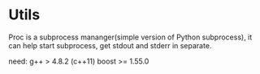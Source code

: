 # Utils
Proc is a subprocess mananger(simple version of Python subprocess), it can help start subprocess, get stdout and stderr in separate.

need:
    g++ > 4.8.2 (c++11)
    boost >= 1.55.0
